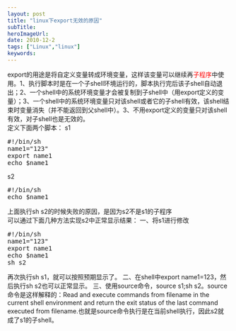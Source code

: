 ```yaml
---
layout: post 
title: "linux下export无效的原因"
subTitle: 
heroImageUrl: 
date: 2010-12-2
tags: ["Linux","linux"]
keywords: 
---
```


<div>export的用途是将自定义变量转成环境变量，这样该变量可以继续再<span style="color: #ff0000;">子程序</span>中使用。1、执行脚本时是在一个子shell环境运行的，脚本执行完后该子shell自动退出；2、一个shell中的系统环境变量才会被复制到子shell中（用export定义的变量）；3、一个shell中的系统环境变量只对该shell或者它的子shell有效，该shell结束时变量消失（并不能返回到父shell中）。3、不用export定义的变量只对该shell有效，对子shell也是无效的。</div>
定义下面两个脚本：
s1
<pre>#!/bin/sh
name1="123"
export name1
echo $name1</pre>
s2
<pre>#!/bin/sh
echo $name1</pre>
<div>上面执行sh s2的时候失败的原因，是因为s2不是s1的子程序</div>
可以通过下面几种方法实现s2中正常显示结果：
一、将s1进行修改
<pre>#!/bin/sh
name1="123"
export name1
echo $name1
sh s2</pre>
再次执行sh s1，就可以按照预期显示了。
二、在shell中export name1=123，然后执行sh s2也可以正常显示。
三、使用source命令，source s1;sh s2。source命令是这样解释的：Read and execute commands from filename in the current shell environment and return the exit status of the last command executed  from  filename.也就是source命令执行是在当前shell执行，因此s2就成了s1的子shell。